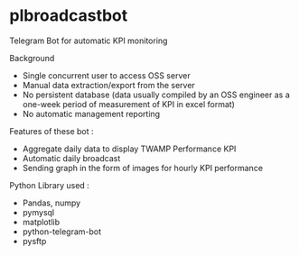 # plbroadcastbot
Telegram Bot for automatic KPI monitoring

Background
- Single concurrent user to access OSS server
- Manual data extraction/export from the server
- No persistent database (data usually compiled by an OSS engineer as a one-week period of measurement of KPI in excel format)
- No automatic management reporting

Features of these bot :
- Aggregate daily data to display TWAMP Performance KPI
- Automatic daily broadcast
- Sending graph in the form of images for hourly KPI performance

Python Library used :
- Pandas, numpy
- pymysql
- matplotlib
- python-telegram-bot
- pysftp

